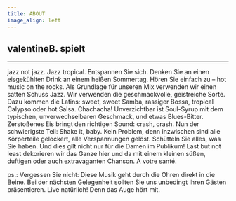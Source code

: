 ```yaml
---
title: ABOUT
image_align: left
---
```


## valentineB. spielt
-----
jazz not jazz. Jazz tropical. Entspannen Sie sich. Denken Sie an einen eisgekühlten Drink an einem
heißen Sommertag. Hören Sie einfach zu – hot music on the rocks. Als Grundlage für unseren Mix
verwenden wir einen satten Schuss Jazz. Wir verwenden die geschmackvolle, geistreiche Sorte. Dazu
kommen die Latins: sweet, sweet Samba, rassiger Bossa, tropical Calypso oder hot Salsa. Chachacha!
Unverzichtbar ist Soul-Syrup mit dem typischen, unverwechselbaren Geschmack, und etwas Blues-Bitter.
Zerstoßenes Eis bringt den richtigen Sound: crash, crash. Nun der schwierigste Teil: Shake it, baby.
Kein Problem, denn inzwischen sind alle Körperteile gelockert, alle Verspannungen gelöst. Schütteln
Sie alles, was Sie haben. Und dies gilt nicht nur für die Damen im Publikum! Last but not least dekorieren
wir das Ganze hier und da mit einem kleinen süßen, duftigen oder auch extravaganten Chanson.
A votre santé.

ps.: Vergessen Sie nicht: Diese Musik geht durch die Ohren direkt in die Beine. Bei der nächsten Gelegenheit
sollten Sie uns unbedingt Ihren Gästen präsentieren. Live natürlich! Denn das Auge hört mit.